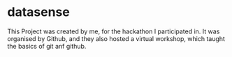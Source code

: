 # datasense
This Project was created by me, for the hackathon I participated in. It was organised by Github, and they also hosted a virtual workshop, which taught the basics of git anf github.

